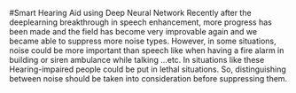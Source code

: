 #Smart Hearing Aid using Deep Neural Network
Recently after the deeplearning breakthrough in speech enhancement, more progress has been made and the field has become very improvable again and we became able to suppress more noise types. However, in some situations, noise could be more
important than speech like when having a fire alarm in building or siren ambulance while talking ...etc. In situations like these Hearing-impaired people could be put in lethal
situations. So, distinguishing between noise should be taken into consideration before suppressing them.


